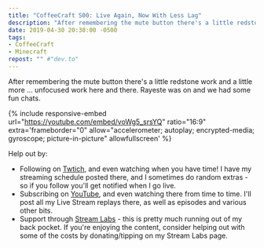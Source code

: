 ```yaml
---
title: "CoffeeCraft S00: Live Again, Now With Less Lag"
description: "After remembering the mute button there's a little redstone work and a little more ... unfocused work here and there. Rayeste was on and we had some fun chats."
date: 2019-04-30 20:30:00 -0500
tags:
- CoffeeCraft
- Minecraft
repost: "" #"dev.to"
---
```


After remembering the mute button there's a little redstone work and a little more ... unfocused work here and there. Rayeste was on and we had some fun chats.
<!--more-->

{% include responsive-embed url="https://youtube.com/embed/voWg5_srsYQ" ratio="16:9" extra='frameborder="0" allow="accelerometer; autoplay; encrypted-media; gyroscope; picture-in-picture" allowfullscreen' %}

Help out by:
 * Following on [Twtich](https://twitch.tv/AnonJr_Live), and even watching when you have time! I have my streaming schedule posted there, and I sometimes do random extras - so if you follow you'll get notified when I go live.
 * Subscribing on [YouTube](http://www.youtube.com/channel/UCXafqhKHbkSUIrq0LAuu0tw), and even watching there from time to time. I'll post all my Live Stream replays there, as well as episodes and various other bits.
 * Support through [Stream Labs](https://streamlabs.com/anonjr_live) - this is pretty much running out of my back pocket. If you're enjoying the content, consider helping out with some of the costs by donating/tipping on my Stream Labs page.